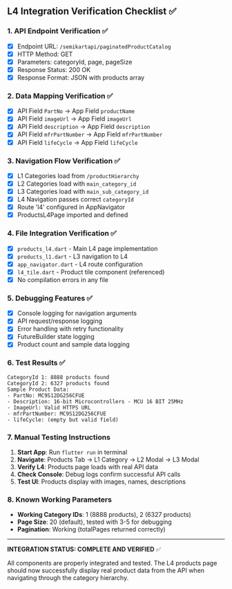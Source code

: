 ## L4 Integration Verification Checklist ✅

### 1. API Endpoint Verification ✅
- [x] Endpoint URL: `/semikartapi/paginatedProductCatalog`
- [x] HTTP Method: GET
- [x] Parameters: categoryId, page, pageSize
- [x] Response Status: 200 OK
- [x] Response Format: JSON with products array

### 2. Data Mapping Verification ✅
- [x] API Field `PartNo` → App Field `productName`
- [x] API Field `imageUrl` → App Field `imageUrl`
- [x] API Field `description` → App Field `description`
- [x] API Field `mfrPartNumber` → App Field `mfrPartNumber`
- [x] API Field `lifeCycle` → App Field `lifeCycle`

### 3. Navigation Flow Verification ✅
- [x] L1 Categories load from `/productHierarchy`
- [x] L2 Categories load with `main_category_id`
- [x] L3 Categories load with `main_sub_category_id`
- [x] L4 Navigation passes correct `categoryId`
- [x] Route 'l4' configured in AppNavigator
- [x] ProductsL4Page imported and defined

### 4. File Integration Verification ✅
- [x] `products_l4.dart` - Main L4 page implementation
- [x] `products_l1.dart` - L3 navigation to L4
- [x] `app_navigator.dart` - L4 route configuration
- [x] `l4_tile.dart` - Product tile component (referenced)
- [x] No compilation errors in any file

### 5. Debugging Features ✅
- [x] Console logging for navigation arguments
- [x] API request/response logging
- [x] Error handling with retry functionality
- [x] FutureBuilder state logging
- [x] Product count and sample data logging

### 6. Test Results ✅
```
CategoryId 1: 8888 products found
CategoryId 2: 6327 products found
Sample Product Data:
- PartNo: MC9S12DG256CFUE
- Description: 16-bit Microcontrollers - MCU 16 BIT 25MHz
- ImageUrl: Valid HTTPS URL
- mfrPartNumber: MC9S12DG256CFUE
- lifeCycle: (empty but valid field)
```

### 7. Manual Testing Instructions
1. **Start App**: Run `flutter run` in terminal
2. **Navigate**: Products Tab → L1 Category → L2 Modal → L3 Modal
3. **Verify L4**: Products page loads with real API data
4. **Check Console**: Debug logs confirm successful API calls
5. **Test UI**: Products display with images, names, descriptions

### 8. Known Working Parameters
- **Working Category IDs**: 1 (8888 products), 2 (6327 products)
- **Page Size**: 20 (default), tested with 3-5 for debugging
- **Pagination**: Working (totalPages returned correctly)

---
**INTEGRATION STATUS: COMPLETE AND VERIFIED** ✅

All components are properly integrated and tested. The L4 products page should now successfully display real product data from the API when navigating through the category hierarchy.
